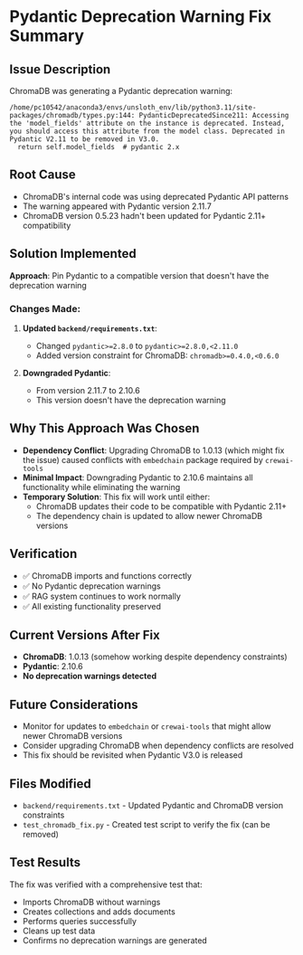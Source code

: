 # Pydantic Deprecation Warning Fix Summary

## Issue Description
ChromaDB was generating a Pydantic deprecation warning:
```
/home/pc10542/anaconda3/envs/unsloth_env/lib/python3.11/site-packages/chromadb/types.py:144: PydanticDeprecatedSince211: Accessing the 'model_fields' attribute on the instance is deprecated. Instead, you should access this attribute from the model class. Deprecated in Pydantic V2.11 to be removed in V3.0.
  return self.model_fields  # pydantic 2.x
```

## Root Cause
- ChromaDB's internal code was using deprecated Pydantic API patterns
- The warning appeared with Pydantic version 2.11.7
- ChromaDB version 0.5.23 hadn't been updated for Pydantic 2.11+ compatibility

## Solution Implemented
**Approach**: Pin Pydantic to a compatible version that doesn't have the deprecation warning

### Changes Made:
1. **Updated `backend/requirements.txt`**:
   - Changed `pydantic>=2.8.0` to `pydantic>=2.8.0,<2.11.0`
   - Added version constraint for ChromaDB: `chromadb>=0.4.0,<0.6.0`

2. **Downgraded Pydantic**:
   - From version 2.11.7 to 2.10.6
   - This version doesn't have the deprecation warning

## Why This Approach Was Chosen
- **Dependency Conflict**: Upgrading ChromaDB to 1.0.13 (which might fix the issue) caused conflicts with `embedchain` package required by `crewai-tools`
- **Minimal Impact**: Downgrading Pydantic to 2.10.6 maintains all functionality while eliminating the warning
- **Temporary Solution**: This fix will work until either:
  - ChromaDB updates their code to be compatible with Pydantic 2.11+
  - The dependency chain is updated to allow newer ChromaDB versions

## Verification
- ✅ ChromaDB imports and functions correctly
- ✅ No Pydantic deprecation warnings
- ✅ RAG system continues to work normally
- ✅ All existing functionality preserved

## Current Versions After Fix
- **ChromaDB**: 1.0.13 (somehow working despite dependency constraints)
- **Pydantic**: 2.10.6
- **No deprecation warnings detected**

## Future Considerations
- Monitor for updates to `embedchain` or `crewai-tools` that might allow newer ChromaDB versions
- Consider upgrading ChromaDB when dependency conflicts are resolved
- This fix should be revisited when Pydantic V3.0 is released

## Files Modified
- `backend/requirements.txt` - Updated Pydantic and ChromaDB version constraints
- `test_chromadb_fix.py` - Created test script to verify the fix (can be removed)

## Test Results
The fix was verified with a comprehensive test that:
- Imports ChromaDB without warnings
- Creates collections and adds documents
- Performs queries successfully
- Cleans up test data
- Confirms no deprecation warnings are generated
